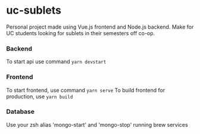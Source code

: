 
# uc-sublets

Personal project made using Vue.js frontend and Node.js backend. Make for UC students looking for sublets in their semesters off co-op.

### Backend
To start api use command `yarn devstart`

### Frontend

To start frontend, use command `yarn serve`
To build frontend for production, use `yarn build`

### Database

Use your zsh alias 'mongo-start' and 'mongo-stop' running brew services